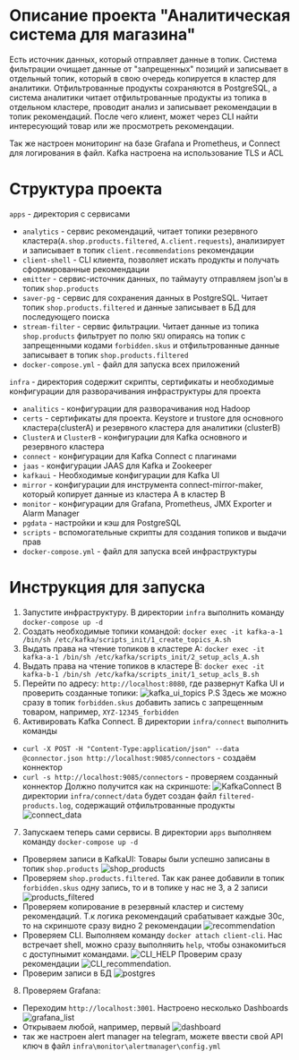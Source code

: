 # Описание проекта "Аналитическая система для магазина"
Есть источник данных, который отправляет данные в топик. Система фильтрации
очищает данные от "запрещенных" позиций и записывает в отдельный топик, который
в свою очередь копируется в кластер для аналитики. Отфильтрованные продукты
сохраняются в PostgreSQL, а система аналитики читает отфильтрованные продукты
из топика в отдельном кластере, проводит анализ и записывает рекомендации в топик рекомендаций.
После чего клиент, может через CLI найти интересующий товар или же просмотреть рекомендации.

Так же настроен мониторинг на базе Grafana и Prometheus, и Connect для логирования в файл.
Kafka настроена на использование TLS и ACL

# Структура проекта

`apps` - директория с сервисами
- `analytics` - сервис рекомендаций, читает топики резервного кластера(`A.shop.products.filtered`, `A.client.requests`), анализирует
и записывает в топик `client.recommendations` рекомендации
- `client-shell` - CLI клиента, позволяет искать продукты и получать сформированные рекомендации
- `emitter` - сервис-источник данных, по таймауту отправляем json'ы в топик `shop.products`
- `saver-pg` - сервис для сохранения данных в PostgreSQL. Читает топик `shop.products.filtered` и данные записывает в БД для последующего поиска
- `stream-filter` - сервис фильтрации. Читает данные из топика `shop.products` фильтрует по полю `SKU` опираясь на топик с запрещенными кодами `forbidden.skus`
и отфильтрованные данные записывает в топик `shop.products.filtered`
- `docker-compose.yml` - файл для запуска всех приложений

`infra` - директория содержит скрипты, сертификаты и необходимые конфигурации для разворачивания
инфраструктуры для проекта
- `analitics` - конфигурации для разворачивания нод Hadoop
- `certs` - сертификаты для проекта. Keystore и trustore для основного кластера(clusterA) и резервного кластера для аналитики (clusterB)
- `ClusterA` и `ClusterB` - конфигурации для Kafka основного и резервного кластера
- `connect` - конфигурации для Kafka Connect с плагинами
- `jaas` - конфигурации JAAS для Kafka и Zookeeper 
- `kafkaui` - Необходимые конфигурации для Kafka UI
- `mirror` - конфигурации для инструмента connect-mirror-maker, который копирует данные из кластера А в кластер В
- `monitor` - конфигурации для Grafana, Prometheus, JMX Exporter и Alarm Manager
- `pgdata` - настройки и кэш для PostgreSQL
- `scripts` - вспомогательные скрипты для создания топиков и выдачи прав
- `docker-compose.yml` - файл для запуска всей инфраструктуры
# Инструкция для запуска
1. Запустите инфраструктуру. В директории `infra` выполнить команду `docker-compose up -d`
2. Создать необходимые топики командой: `docker exec -it kafka-a-1 /bin/sh /etc/kafka/scripts_init/1_create_topics_A.sh`
3. Выдать права на чтение топиков в кластере А: `docker exec -it kafka-a-1 /bin/sh /etc/kafka/scripts_init/2_setup_acls_A.sh`
4. Выдать права на чтение топиков в кластере В: `docker exec -it kafka-b-1 /bin/sh /etc/kafka/scripts_init/1_setup_acls_B.sh`
5. Перейти по адресу: `http://localhost:8080`, где развернут Kafka UI и проверить созданные топики: ![kafka_ui_topics](images/KafkaUI_topics.png)
P.S Здесь же можно сразу в топик `forbidden.skus` добавить запись с запрещенным товаром, например, `XYZ-12345_forbidden`
6. Активировать Kafka Connect. В директории `infra/connect` выполнить команды
- `curl -X POST -H "Content-Type:application/json" --data @connector.json http://localhost:9085/connectors` - создаём коннектор
- `curl -s http://localhost:9085/connectors` - проверяем созданный коннектор
Должно получится как на скриншоте: ![KafkaConnect](images/KafkaConnect.png)
В директории `infra/connect/data` будет создан файл `filtered-products.log`, содержащий отфильтрованные продукты ![connect_data](images/Connect_data.png)
7. Запускаем теперь сами сервисы. В директории `apps` выполняем команду `docker-compose up -d`
- Проверяем записи в KafkaUI:
Товары были успешно записаны в топик `shop.products` ![shop_products](images/KafkaUI_check_products.png)
- Проверяем `shop.products.filtered`. Так как ранее добавили в топик `forbidden.skus` одну запись, то и в топике у нас не 3, а 2 записи ![products_filtered](images/KafkaUI_check_filtered.png)
- Проверяем копирование в резервный кластер и систему рекомендаций. Т.к логика рекомендаций срабатывает каждые 30с,
то на скриншоте сразу видно 2 рекомендации ![recommendation](images/KafkaUI_recommendation.png)
- Проверяем CLI. Выполняем команду `docker attach client-cli`. Нас встречает shell, можно сразу выполняить `help`, чтобы ознакомиться с доступнымит командами.
![CLI_HELP](images/CLI_help.png)
Проверим сразу рекомендации ![CLI_recommendation](images/CLI_recommendation.png).
- Проверим записи в БД ![postgres](images/Postgres.png)
8. Проверяем Grafana:
- Переходим `http://localhost:3001`. Настроено несколько Dashboards ![grafana_list](images/Grafana_list.png)
- Открываем любой, например, первый  ![dashboard](images/Grafana_Dashboard.png)
- так же настроен alert manager на telegram, можете ввести свой API ключ в файл `infra\monitor\alertmanager\config.yml` 